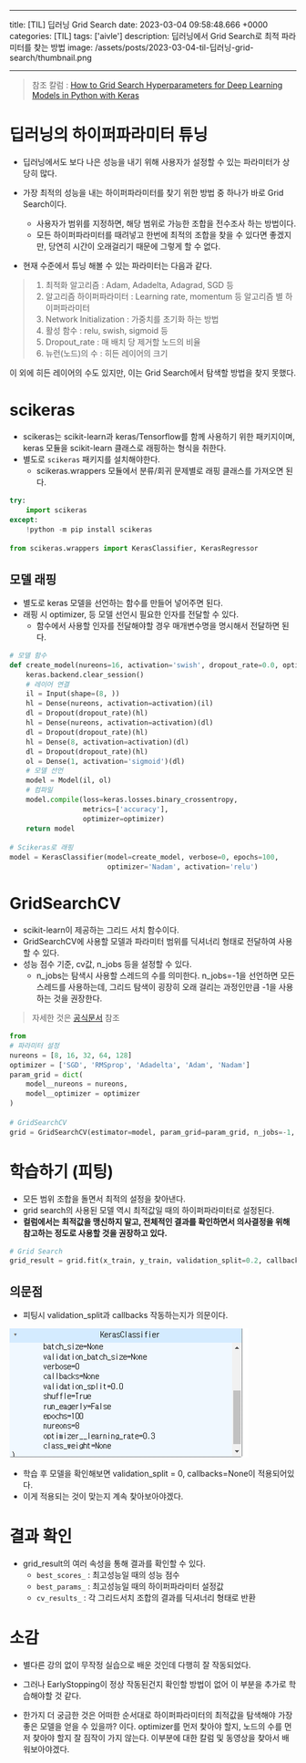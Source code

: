 

---
title: [TIL] 딥러닝 Grid Search
date: 2023-03-04 09:58:48.666 +0000
categories: [TIL]
tags: ['aivle']
description: 딥러닝에서 Grid Search로 최적 파라미터를 찾는 방법
image: /assets/posts/2023-03-04-til-딥러닝-grid-search/thumbnail.png

---

> 참조 칼럼 : [How to Grid Search Hyperparameters for Deep Learning Models in Python with Keras](https://machinelearningmastery.com/grid-search-hyperparameters-deep-learning-models-python-keras/)

# 딥러닝의 하이퍼파라미터 튜닝

- 딥러닝에서도 보다 나은 성능을 내기 위해 사용자가 설정할 수 있는 파라미터가 상당히 많다.
- 가장 최적의 성능을 내는 하이퍼파라미터를 찾기 위한 방법 중 하나가 바로 Grid Search이다.
    - 사용자가 범위를 지정하면, 해당 범위로 가능한 조합을 전수조사 하는 방법이다.
    - 모든 하이퍼파라미터를 때려넣고 한번에 최적의 조합을 찾을 수 있다면 좋겠지만, 당연히 시간이 오래걸리기 때문에 그렇게 할 수 없다.


- 현재 수준에서 튜닝 해볼 수 있는 파라미터는 다음과 같다.
> 1. 최적화 알고리즘 : Adam, Adadelta, Adagrad, SGD 등 
> 2. 알고리즘 하이퍼파라미터 : Learning rate, momentum 등 알고리즘 별 하이퍼파라미터
> 3. Network Initialization : 가중치를 초기화 하는 방법
> 4. 활성 함수 : relu, swish, sigmoid 등
> 5. Dropout_rate : 매 배치 당 제거할 노드의 비율
> 6. 뉴런(노드)의 수 : 히든 레이어의 크기

이 외에 히든 레이어의 수도 있지만, 이는 Grid Search에서 탐색할 방법을 찾지 못했다.

# scikeras

- scikeras는 scikit-learn과 keras/Tensorflow를 함께 사용하기 위한 패키지이며, keras 모듈을 scikit-learn 클래스로 래핑하는 형식을 취한다.
- 별도로 `scikeras` 패키지를 설치해야한다.
    - scikeras.wrappers 모듈에서 분류/회귀 문제별로 래핑 클래스를 가져오면 된다.

```python
try:
    import scikeras
except:
    !python -m pip install scikeras
    
from scikeras.wrappers import KerasClassifier, KerasRegressor
```

## 모델 래핑

- 별도로 keras 모델을 선언하는 함수를 만들어 넣어주면 된다.
- 래핑 시 optimizer,  등 모델 선언시 필요한 인자를 전달할 수 있다.
    - 함수에서 사용할 인자를 전달해야할 경우 매개변수명을 명시해서 전달하면 된다.
    
```python
# 모델 함수
def create_model(nureons=16, activation='swish', dropout_rate=0.0, optimizer='adam'):
    keras.backend.clear_session()
    # 레이어 연결
    il = Input(shape=(8, ))
    hl = Dense(nureons, activation=activation)(il)
    dl = Dropout(dropout_rate)(hl)
    hl = Dense(nureons, activation=activation)(dl)
    dl = Dropout(dropout_rate)(hl)
    hl = Dense(8, activation=activation)(dl)
    dl = Dropout(dropout_rate)(hl)
    ol = Dense(1, activation='sigmoid')(dl)
    # 모델 선언
    model = Model(il, ol)
    # 컴파일
    model.compile(loss=keras.losses.binary_crossentropy,
                  metrics=['accuracy'],
                  optimizer=optimizer)
    return model

# Scikeras로 래핑
model = KerasClassifier(model=create_model, verbose=0, epochs=100, 
						optimizer='Nadam', activation='relu')
```

# GridSearchCV

- scikit-learn이 제공하는 그리드 서치 함수이다.
- GridSearchCV에 사용할 모델과 파라미터 범위를 딕셔너리 형태로 전달하여 사용할 수 있다.
- 성능 점수 기준, cv값, n_jobs 등을 설정할 수 있다.
    - n_jobs는 탐색시 사용할 스레드의 수를 의미한다. n_jobs=-1을 선언하면 모든 스레드를 사용하는데, 그리드 탐색이 굉장히 오래 걸리는 과정인만큼 -1을 사용하는 것을 권장한다.

> 자세한 것은 [공식문서](https://scikit-learn.org/stable/modules/generated/sklearn.model_selection.GridSearchCV.html) 참조

```python
from 
# 파라미터 설정
nureons = [8, 16, 32, 64, 128]
optimizer = ['SGD', 'RMSprop', 'Adadelta', 'Adam', 'Nadam']
param_grid = dict(
    model__nureons = nureons,
    model__optimizer = optimizer
)

# GridSearchCV
grid = GridSearchCV(estimator=model, param_grid=param_grid, n_jobs=-1, cv=5)
```

# 학습하기 (피팅)

- 모든 범위 조합을 돌면서 최적의 설정을 찾아낸다.
- grid search의 사용된 모델 역시 최적값일 때의 하이퍼파라미터로 설정된다.
- **컬럼에서는 최적값을 맹신하지 말고, 전체적인 결과를 확인하면서 의사결정을 위해 참고하는 정도로 사용할 것을 권장하고 있다.**

```python
# Grid Search
grid_result = grid.fit(x_train, y_train, validation_split=0.2, callbacks=[es])
```

## 의문점

- 피팅시 validation_split과 callbacks 작동하는지가 의문이다.

![img](/assets/posts/2023-03-04-til-딥러닝-grid-search/img0.png)

- 학습 후 모델을 확인해보면 validation_split = 0, callbacks=None이 적용되어있다.
- 이게 적용되는 것이 맞는지 계속 찾아보아야겠다.

# 결과 확인

- grid_result의 여러 속성을 통해 결과를 확인할 수 있다.
    - `best_scores_` : 최고성능일 때의 성능 점수
    - `best_params_` : 최고성능일 때의 하이퍼파라미터 설정값
    - `cv_results_` : 각 그리드서치 조합의 결과를 딕셔너리 형태로 반환
    
# 소감

- 별다른 강의 없이 무작정 실습으로 배운 것인데 다행히 잘 작동되었다.

- 그러나 EarlyStopping이 정상 작동된건지 확인할 방법이 없어 이 부분을 추가로 학습해야할 것 같다.

- 한가지 더 궁금한 것은 어떠한 순서대로 하이퍼파라미터의 최적값을 탐색해야 가장 좋은 모델을 얻을 수 있을까? 이다. optimizer를 먼저 찾아야 할지, 노드의 수를 먼저 찾아야 할지 잘 짐작이 가지 않는다. 이부분에 대한 칼럼 및 동영상을 찾아서 배워보아야겠다.

        